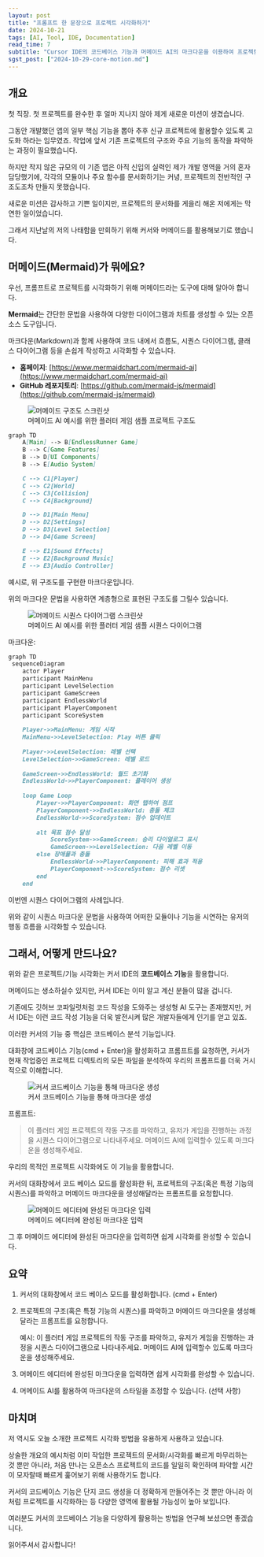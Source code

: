 ```yaml
---
layout: post
title: "프롬프트 한 문장으로 프로젝트 시각화하기"
date: 2024-10-21
tags: [AI, Tool, IDE, Documentation]
read_time: 7
subtitle: "Cursor IDE의 코드베이스 기능과 머메이드 AI의 마크다운을 이용하여 프로젝트의 구조도를 그려봅시다"
sgst_post: ["2024-10-29-core-motion.md"]
---
```


## 개요

첫 직장. 첫 프로젝트를 완수한 후 얼마 지나지 않아 제게 새로운 미션이 생겼습니다.

그동안 개발했던 앱의 일부 핵심 기능을 뽑아 추후 신규 프로젝트에 활용할수 있도록 고도화 하라는 임무였죠.
작업에 앞서 기존 프로젝트의 구조와 주요 기능의 동작을 파악하는 과정이 필요했습니다.

하지만 작지 않은 규모의 이 기존 앱은 아직 신입의 실력인 제가 개발 영역을 거의 혼자 담당했기에, 각각의 모듈이나 주요 함수를 문서화하기는 커녕, 프로젝트의 전반적인 구조도조차 만들지 못했습니다.

새로운 미션은 감사하고 기쁜 일이지만, 프로젝트의 문서화를 게을리 해온 저에게는 막연한 일이었습니다.

그래서 지난날의 저의 나태함을 만회하기 위해 커서와 머메이드를 활용해보기로 했습니다.



## 머메이드(Mermaid)가 뭐에요?

우선, 프롬프트로 프로젝트를 시각화하기 위해 머메이드라는 도구에 대해 알아야 합니다.

**Mermaid**는 간단한 문법을 사용하여 다양한 다이어그램과 차트를 생성할 수 있는 오픈 소스 도구입니다.

마크다운(Markdown)과 함께 사용하여 코드 내에서 흐름도, 시퀀스 다이어그램, 클래스 다이어그램 등을 손쉽게 작성하고 시각화할 수 있습니다.

- **홈페이지**: [https://www.mermaidchart.com/mermaid-ai](https://www.mermaidchart.com/mermaid-ai)
- **GitHub 레포지토리**: [https://github.com/mermaid-js/mermaid](https://github.com/mermaid-js/mermaid)




<figure>
  <img src="/assets/images/post-2041029-012.png" alt="머메이드 구조도 스크린샷" class="screenshot">
  <figcaption>머메이드 AI 예시를 위한 플러터 게임 샘플 프로젝트 구조도</figcaption>
</figure>


```markdown
graph TD
    A[Main] --> B[EndlessRunner Game]
    B --> C[Game Features]
    B --> D[UI Components]
    B --> E[Audio System]

    C --> C1[Player]
    C --> C2[World]
    C --> C3[Collision]
    C --> C4[Background]

    D --> D1[Main Menu]
    D --> D2[Settings]
    D --> D3[Level Selection]
    D --> D4[Game Screen]

    E --> E1[Sound Effects]
    E --> E2[Background Music]
    E --> E3[Audio Controller]

```

예시로, 위 구조도를 구현한 마크다운입니다.

위의 마크다운 문법을 사용하면 계층형으로 표현된 구조도를 그릴수 있습니다.

<figure>
  <img src="/assets/images/post-241029-02.png" alt="머메이드 시퀀스 다이어그램 스크린샷" class="screenshot">
  <figcaption>머메이드 AI 예시를 위한 플러터 게임 샘플 시퀀스 다이어그램</figcaption>
</figure>

마크다운:
```markdown
graph TD
 sequenceDiagram
    actor Player
    participant MainMenu
    participant LevelSelection
    participant GameScreen
    participant EndlessWorld
    participant PlayerComponent
    participant ScoreSystem
    
    Player->>MainMenu: 게임 시작
    MainMenu->>LevelSelection: Play 버튼 클릭
    
    Player->>LevelSelection: 레벨 선택
    LevelSelection->>GameScreen: 레벨 로드
    
    GameScreen->>EndlessWorld: 월드 초기화
    EndlessWorld->>PlayerComponent: 플레이어 생성
    
    loop Game Loop
        Player->>PlayerComponent: 화면 탭하여 점프
        PlayerComponent->>EndlessWorld: 충돌 체크
        EndlessWorld->>ScoreSystem: 점수 업데이트
        
        alt 목표 점수 달성
            ScoreSystem->>GameScreen: 승리 다이얼로그 표시
            GameScreen->>LevelSelection: 다음 레벨 이동
        else 장애물과 충돌
            EndlessWorld->>PlayerComponent: 피해 효과 적용
            PlayerComponent->>ScoreSystem: 점수 리셋
        end
    end

```

이번엔 시퀀스 다이어그램의 사례입니다.

위와 같이 시퀀스 마크다운 문법을 사용하여 어떠한 모듈이나 기능을 시연하는 유저의 행동 흐름을 시각화할 수 있습니다.



## 그래서, 어떻게 만드나요?

위와 같은 프로젝트/기능 시각화는 커서 IDE의 **코드베이스 기능**을 활용합니다.

머메이드는 생소하실수 있지만, 커서 IDE는 이미 알고 계신 분들이 많을 겁니다.

기존에도 깃허브 코파일럿처럼 코드 작성을 도와주는 생성형 AI 도구는 존재했지만, 커서 IDE는 이런 코드 작성 기능을 더욱 발전시켜 많은 개발자들에게 인기를 얻고 있죠.

이러한 커서의 기능 중 핵심은 코드베이스 분석 기능입니다.

대화창에 코드베이스 기능(cmd + Enter)을 활성화하고 프롬프트를 요청하면, 커서가 현재 작업중인 프로젝트 디렉토리의 모든 파일을 분석하여 우리의 프롬프트를 더욱 거시적으로 이해합니다.


<figure>
  <img src="/assets/images/post-241029-03.png" alt="커서 코드베이스 기능을 통해 마크다운 생성" class="screenshot">
  <figcaption>커서 코드베이스 기능을 통해 마크다운 생성</figcaption>
</figure>

프롬프트:
> 이 플러터 게임 프로젝트의 작동 구조를 파악하고, 유저가 게임을 진행하는 과정을 시퀀스 다이어그램으로 나타내주세요. 머메이드 AI에 입력할수 있도록 마크다운을 생성해주세요.

우리의 목적인 프로젝트 시각화에도 이 기능을 활용합니다.

커서의 대화창에서 코드 베이스 모드를 활성화한 뒤, 프로젝트의 구조(혹은 특정 기능의 시퀀스)를 파악하고 머메이드 마크다운을 생성해달라는 프롬프트를 요청합니다.

<figure>
  <img src="/assets/images/post-241029-04.png" alt="머메이드 에디터에 완성된 마크다운 입력" class="screenshot">
  <figcaption>머메이드 에디터에 완성된 마크다운 입력</figcaption>
</figure>

그 후 머메이드 에디터에 완성된 마크다운을 입력하면 쉽게 시각화를 완성할 수 있습니다.



## 요약

1. 커서의 대화창에서 코드 베이스 모드를 활성화합니다. (cmd + Enter)

2. 프로젝트의 구조(혹은 특정 기능의 시퀀스)를 파악하고 머메이드 마크다운을 생성해달라는 프롬프트를 요청합니다.

   예시: 이 플러터 게임 프로젝트의 작동 구조를 파악하고, 유저가 게임을 진행하는 과정을 시퀀스 다이어그램으로 나타내주세요. 머메이드 AI에 입력할수 있도록 마크다운을 생성해주세요.

3. 머메이드 에디터에 완성된 마크다운을 입력하면 쉽게 시각화를 완성할 수 있습니다.

4. 머메이드 AI를 활용하여 마크다운의 스타일을 조정할 수 있습니다. (선택 사항)

## 마치며

저 역시도 오늘 소개한 프로젝트 시각화 방법을 유용하게 사용하고 있습니다.

상술한 개요의 예시처럼 이미 작업한 프로젝트의 문서화/시각화를 빠르게 마무리하는 것 뿐만 아니라, 처음 만나는 오픈소스 프로젝트의 코드를 일일히 확인하며 파악할 시간이 모자랄때 빠르게 훑어보기 위해 사용하기도 합니다.

커서의 코드베이스 기능은 단지 코드 생성을 더 정확하게 만들어주는 것 뿐만 아니라 이처럼 프로젝트를 시각화하는 등 다양한 영역에 활용될 가능성이 높아 보입니다.

여러분도 커서의 코드베이스 기능을 다양하게 활용하는 방법을 연구해 보셨으면 좋겠습니다.

읽어주셔서 감사합니다!
